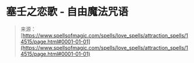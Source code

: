 <!--yml

分类：未分类

日期：2024年06月12日 18:53:28

-->

# 塞壬之恋歌 - 自由魔法咒语

> 来源：[https://www.spellsofmagic.com/spells/love_spells/attraction_spells/14515/page.html#0001-01-01](https://www.spellsofmagic.com/spells/love_spells/attraction_spells/14515/page.html#0001-01-01)
